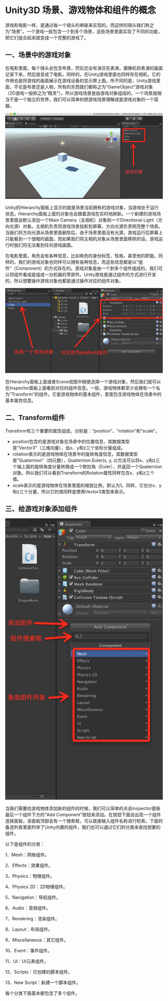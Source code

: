 # Unity3D 场景、游戏物体和组件的概念

游戏和电影一样，是通过每一个镜头的串联来实现的，而这样的镜头我们称之为“场景”。一个游戏一般包含一个到多个场景，这些场景里面实现了不同的功能，把它们组合起来就变成一个完整的游戏了。

## 一、场景中的游戏对象
在电影里面，每个镜头会包含布景，然后还会有演员在表演，摄像机将表演的画面记录下来，然后就变成了电影。同样的，在Unity游戏里面也同样存在相机，它的作用也是将游戏的画面展示在游戏设备的显示屏上面。所不同的是，Unity游戏里面，不论是布景还是人物，所有的东西我们都称之为“GameObject”游戏对象（2D游戏一般称之为“精灵”）。所以游戏场景是由游戏对象组成的，一个场景就相当于是一个独立的世界，我们可以简单的把游戏场景理解成是游戏对象的一个容器。

![场景中的游戏对象](res/01.jpg)

Unity的Hierarchy面板上显示的就是场景当前拥有的游戏对象，当游戏处于运行状态，Hierarchy面板上面的对象也会跟着游戏在实时地刷新。一个新建的游戏场景里面会默认添加一个Main Camera（主相机）对象和一个Directional Light（方向光源）对象。主相机负责将游戏场景投影到屏幕，方向光源负责照亮整个场景。当我们将方向光源从场景里面删除后，由于场景里面没有光源，游戏运行后屏幕上只能看到一个很暗的画面。而如果我们将主相机对象从场景里面移除的话，游戏运行时我们将无法看到任何游戏画面。

在电影里面，角色会有各种信息，比如角色的身份标签、性格，甚至他的职能。同样的，我们的游戏对象也同样可以拥有各种信息，而这些信息都是以“组件”（Component）的方式存在的。游戏对象是由一个到多个组件组成的，我们可以将组件看成是组成一台机器的零部件。Unity游戏是通过组件的方式进行开发的，所以想要操作游戏对象也都是通过操作对应的组件对象。

![游戏对象的组件信息](res/02.jpg)

在Hierarchy面板上面或者Scene视图中随便选择一个游戏对象，然后我们就可以在Inspector面板上面看到对应的组件信息。一般，游戏物体都至少会拥有一个名为“Transform”的组件。它是游戏物体的基本组件，里面包含游戏物体在场景中的基本属性信息。

## 二、Transform组件

Transform有三个重要的属性组成，分别是：“position”、“rotation”和“scale”。

* position包含的是游戏对象在场景中的位置信息，其数据类型是“Vector3”（三维向量），由x、y和z三个坐标分量组成。
* rotation表示的是游戏物体在场景中的旋转角度信息，其数据类型是“Quaternion”（四元数），Quaternion.Euler(x, y, z)方法可以将x、y和z三个轴上面的旋转角度分量转换成一个欧拉角（Euler），并返回一个Quaternion对象。所以我们可以看到Transform的Rotation属性同样包含x、y和z三个值。
* scale表示的是游戏物体在场景里面的缩放比例，默认为1。同样，它也分x、y和z三个分量，所以它的值同样是使用Vector3类型来表示。

## 三、给游戏对象添加组件

![添加组件操作](res/03.jpg)

当我们需要给游戏物体添加新的组件的时候，我们可以简单的点击Inspector面板最后一个组件下方的“Add Component”按钮来添加。在按钮下面会出现一个组件选择面板，该面板顶部会有一个搜索框，可以直接输入组件名称进行检索。下面的备选列表里面列举了Unity内置的组件，我们也可以通过它们的分类来查找想要的组件。

以下是组件的分类： 

1、Mesh：网格组件。 

2、Effects：效果组件。
 
3、Physics：物理组件。 

4、Physics 2D：2D物理组件。 

5、Navigation：导航组件。 

6、Audio：音频组件。 

7、Rendering：渲染组件。 

8、Layout：布局组件。 

9、Miscellaneous：其它组件。 

10、Event：事件组件。 

11、UI：UI元素组件。 

12、Scripts：已创建的脚本组件。 

13、New Script：新建一个脚本组件。
 
每个分类下面基本都包含了多个组件。